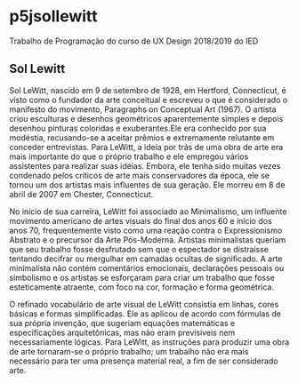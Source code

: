 # p5jsollewitt
Trabalho de Programação do curso de UX Design 2018/2019 do IED

## Sol Lewitt
Sol LeWitt, nascido em 9 de setembro de 1928, em Hertford, Connecticut, é visto como o fundador da arte conceitual e escreveu o que é considerado o manifesto do movimento, Paragraphs on Conceptual Art (1967). O artista criou esculturas e desenhos geométricos aparentemente simples e depois desenhou pinturas coloridas e exuberantes.Ele era conhecido por sua modéstia, recusando-se a aceitar prêmios e extremamente relutante em conceder entrevistas. Para LeWitt, a ideia por trás de uma obra de arte era mais importante do que o próprio trabalho e ele empregou vários assistentes para realizar suas idéias. Embora, ele tenha sido muitas vezes condenado pelos críticos de arte mais conservadores da época, ele se tornou um dos artistas mais influentes de sua geração. Ele morreu em 8 de abril de 2007 em Chester, Connecticut. 

No início de sua carreira, LeWitt foi associado ao Minimalismo, um influente movimento americano de artes visuais do final dos anos 60 e início dos anos 70, frequentemente visto como uma reação contra o Expressionismo Abstrato e o precursor da Arte Pós-Moderna. Artistas minimalistas queriam que seu trabalho fosse desfrutado sem que o espectador se distraísse tentando decifrar ou mergulhar em camadas ocultas de significado. A arte minimalista não contém comentários emocionais, declarações pessoais ou simbolismo e os artistas se esforçaram para criar um trabalho que fosse esteticamente atraente, com foco na cor, formação e forma geométrica. 

O refinado vocabulário de arte visual de LeWitt consistia em linhas, cores básicas e formas simplificadas. Ele as aplicou de acordo com fórmulas de sua própria invenção, que sugeriam equações matemáticas e especificações arquitetônicas, mas não eram previsíveis nem necessariamente lógicas. Para LeWitt, as instruções para produzir uma obra de arte tornaram-se o próprio trabalho; um trabalho não era mais necessário para ter uma presença material real, a fim de ser considerado arte.
